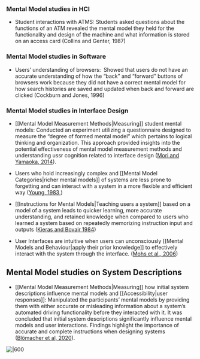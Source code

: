### Mental Model studies in HCI

- Student interactions with ATMS: Students asked questions about the functions of an ATM revealed the mental model they held for the functionality and design of the machine and what information is stored on an access card (Collins and Genter, 1987)

### Mental Model studies in Software

- Users’ understanding of browsers:  Showed that users do not have an accurate understanding of how the “back” and “forward” buttons of browsers work because they did not have a correct mental model for how search histories are saved and updated when back and forward are clicked (Cockburn and Jones, 1996)

### Mental Model studies in Interface Design

- [[Mental Model Measurement Methods|Measuring]] student mental models: Conducted an experiment utilizing a questionnaire designed to measure the “degree of formed mental model” which pertains to logical thinking and organization. This approach provided insights into the potential effectiveness of mental model measurement methods and understanding ussr cognition related to interface design ([Mori and Yamaoka, 2014](https://personales.upv.es/thinkmind/dl/conferences/achi/achi_2014/achi_2014_3_40_20183.pdf)).

- Users who hold increasingly complex and [[Mental Model Categories|richer mental models]] of systems are less prone to forgetting and can interact with a system in a more flexible and efficient way ([Young, 1983 ](https://www.taylorfrancis.com/chapters/edit/10.4324/9781315802725-4/surrogates-mappings-two-kinds-conceptual-models-interactive-devices-richard-young](https://www.taylorfrancis.com/chapters/edit/10.4324/9781315802725-4/surrogates-mappings-two-kinds-conceptual-models-interactive-devices-richard-young)))

- [[Instructions for Mental Models|Teaching users a system]] based on a model of a system leads to quicker learning, more accurate understanding, and retained knowledge when compared to users who learned a system based on repeatedly memorizing instruction input and outputs ([Kieras and Bovair 1984](https://deepblue.lib.umich.edu/handle/2027.42/24767)) 

- User Interfaces are intuitive when users can unconsciously [[Mental Models and Behaviour|apply their prior knowledge]] to effectively interact with the system through the interface. ([Mohs et al., 2006](https://www.researchgate.net/publication/257700846_IUUI_-_Intuitive_use_of_user_interfaces)) 

## Mental Model studies on System Descriptions

- [[Mental Model Measurement Methods|Measuring]] how initial system descriptions influence mental models and [[Accessibility|user responses]]: Manipulated the participants’ mental models by providing them with either accurate or misleading information about a system’s automated driving functionality before they interacted with it. It was concluded that initial system descriptions significantly influence mental models and user interactions. Findings highlight the importance of accurate and complete instructions when designing systems ([Blömacher et al, 2020](https://www.sciencedirect.com/science/article/abs/pii/S1369847819302086)).

![|600](https://lh7-rt.googleusercontent.com/docsz/AD_4nXcWv1GBnG382ZlAu9VHf4Cei7c42K8MAJf3aNDiX_cqlUGaUvgtoNpxAtK5zX0f6mwhbiAeQNcbagAbCAyOD2r2dG-JSgMwqkjq747_SSGZyDEP728zf0A7vc03WjywW7awav28Fw?key=InPcM8oBWM0qEjlRW5SFMn1x)
